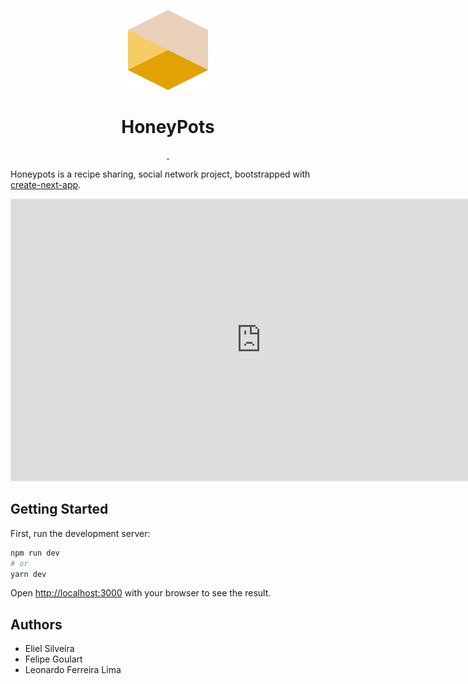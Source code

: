 <p align="center">
    <img src="https://github.com/CreativeSystem/honeypots-web/blob/main/public/assets/logo-honeypots.png" height="128">
    <h1 align="center" style="font-weight:bold">HoneyPots</h1>
</p>

<p align="center">
  <a
    aria-label="Style"
    href="http://standardjs.com">
    <img
      alt=""
      src="https://img.shields.io/badge/code%20style-standard-brightgreen.svg">
  </a>
  <a
    aria-label="License"
    href="https://opensource.org/licenses/MIT">
    <img
      alt=""
      src="https://img.shields.io/badge/License-MIT-green.svg">
  </a>
</p>

Honeypots is a recipe sharing, social network project, bootstrapped with [ create-next-app](https://github.com/vercel/next.js/tree/canary/packages/create-next-app).

<p align="center">
  <iframe
    style="border: 1px solid rgba(0, 0, 0, 0.1);" width="800" height="450" src="https://www.figma.com/embed?embed_host=share&url=https%3A%2F%2Fwww.figma.com%2Ffile%2FgaWsBLYCgI6ZxJwYE0a6ra%2FHoneypots-web%3Fnode-id%3D0%253A1" allowfullscreen>
  </iframe>
<p>

## Getting Started

First, run the development server:

```bash
npm run dev
# or
yarn dev
```

Open [http://localhost:3000](http://localhost:3000) with your browser to see the result.

## Authors

- Eliel Silveira
- Felipe Goulart
- Leonardo Ferreira Lima
